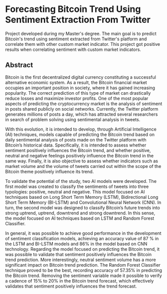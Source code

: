 # Forecasting Bitcoin Trend Using Sentiment Extraction From Twitter

Project developed during my Master's degree. The main goal is to predict Bitcoin's trend using sentiment extracted from Twitter's platform and correlate them with other custom market indicator. 
This project got positive results when correlating sentiment with custom market indicators.

## Abstract

Bitcoin is the first decentralized digital currency constituting a successful alternative economic system. As a result, the Bitcoin financial market occupies an important position in society, where it has gained increasing popularity. The correct prediction of this type of market can drastically reduce losses and maximize investor profits. One of the most popular aspects of predicting the cryptocurrency market is the analysis of sentiment in posts shared publicly on social networks. Currently, the Twitter platform generates millions of posts a day, which has attracted several researchers in search of problem solving using sentimental analysis in tweets.

With this evolution, it is intended to develop, through Artificial Intelligence (AI) techniques, models capable of predicting the Bitcoin trend based on daily sentimental analysis of posts made on the Twitter platform with Bitcoin’s historical data. Specifically, it is intended to assess whether sentiment positively influences the Bitcoin trend, and whether positive, neutral and negative feelings positively influence the Bitcoin trend in the same way. Finally, it is also objective to assess whether indicators such as market volume and the volume of tweets carried out within the scope of the Bitcoin theme positively influence its trend.

To validate the potential of the study, two AI models were developed. The first model was created to classify the sentiments of tweets into three typologies: positive, neutral and negative. This model focused on AI techniques based on Long Short Term Memory (LSTM), Bidirectional Long Short Term Memory (BI-LSTM) and Convolutional Neural Network (CNN). In turn, the second model was designed to classify Bitcoin’s future trends into strong uptrend, uptrend, downtrend and strong downtrend. In this sense, the model focused on AI techniques based on LSTM and Random Forest Classifier.

In general, it was possible to achieve good performance in the development of sentiment classification models, achieving an accuracy value of 87 % in the LSTM and BI-LSTM models and 86% in the model based on CNN technology. Regarding the model focused on predicting the Bitcoin trend, it was possible to validate that sentiment positively influences the Bitcoin trend prediction. More interestingly, neutral sentiment volume has a more significant impact on Bitcoin trend prediction. The Random Forest Classifier technique proved to be the best, recording accuracy of 57.35% in predicting the Bitcoin trend. Removing the sentiment variable made it possible to verify a cadence of 15% to 20% in the Bitcoin trend forecast, which effectively validates that sentiment positively influences the trend forecast.
